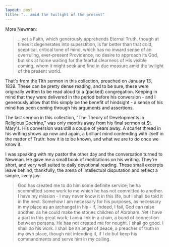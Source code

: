 ```yaml
---
layout: post
title: "...amid the twilight of the present"
---
```

More Newman:

>...yet a Faith, which generously apprehends Eternal Truth, though at times it degenerates
into superstition, is far better than that cold, sceptical, critical tone of mind, which has
no inward sense of an overruling, ever-present Providence, no desire to approach its God, but
sits at home waiting for the fearful clearness of His visible coming, whom it might seek and
find in due measure amid the twilight of the present world.

That's from the 11th sermon in this collection, preached on January 13, 1839. These can be
pretty dense reading, and to be sure, these were originally written to be read aloud to
a (packed) congregation. Keeping in mind that they were delivered in the period before his
conversion - and I generously allow that this simply be the benefit of hindsight - a sense of
his mind has been coming through his arguments and assertions.

The last sermon in this collection, "The Theory of Developments in Religious Doctrine," was only months away from his final sermon at St. Mary's. His conversion was still a couple of years away. A scarlet thread in his writing shows up now and again, a brilliant mind contending with itself in the matter of Truth: how it is to be known, and what we are to _do_ once we know it.

I was speaking with my pastor the other day and the conversation turned to Newman. He gave me a small book of meditations on his writing. They're short, and very well suited to daily devotional reading. These small excerpts leave behind, thankfully, the arena of intellectual disputation and reflect a simple, lively joy:

>God has created me to do him some definite service; he ha scommitted some work to me which he has not committed to another. I have my mission - I may never know it in this life, but I shall be told it in the next. Somehow I am necessary for his purposes, as necessary in my place as an archangel in his - if, indeed, I fail, God can raise another, as he could make the stones children of Abraham. Yet I have a part in this great work; I am a link in a chain, a bond of connection between persons. He has not created me for nought.  I shall go good. I shall do his work. I shall be an angel of peace, a preacher of truth in my own place, though not intending it, if I do but keep his commandments and serve him in my calling.

